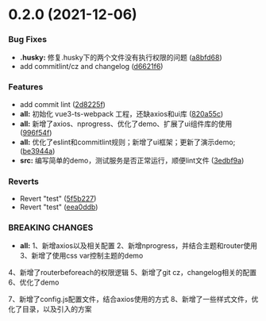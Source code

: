 # 0.2.0 (2021-12-06)


### Bug Fixes

* **.husky:** 修复.husky下的两个文件没有执行权限的问题 ([a8bfd68](https://code.bonc.com.cn/dc-team/templetes/vue3-ts-webpack/commits/a8bfd6839baebceae52930392ef1738c220f9f85))
* add commitlint/cz and changelog ([d6621f6](https://code.bonc.com.cn/dc-team/templetes/vue3-ts-webpack/commits/d6621f62ad50db01f52af7a5e4b207ce882dbde6))


### Features

* add commit lint ([2d8225f](https://code.bonc.com.cn/dc-team/templetes/vue3-ts-webpack/commits/2d8225f7fea626350e78beda90e9ed1b672260d6))
* **all:** 初始化 vue3-ts-webpack 工程，还缺axios和ui库 ([820a55c](https://code.bonc.com.cn/dc-team/templetes/vue3-ts-webpack/commits/820a55c8d9e6302d3fa805a4a1f64db415970136))
* **all:** 新增了axios、nprogress、优化了demo、扩展了ui组件库的使用 ([996f54f](https://code.bonc.com.cn/dc-team/templetes/vue3-ts-webpack/commits/996f54f5bca5baa05c14dbf592545988eab35fc2))
* **all:** 优化了eslint和commitlint规则；新增了ui框架；更新了演示demo; ([be3944a](https://code.bonc.com.cn/dc-team/templetes/vue3-ts-webpack/commits/be3944ae0d5df53257479f288e6b1cff8c93af90))
* **src:** 编写简单的demo，测试服务是否正常运行，顺便lint文件 ([3edbf9a](https://code.bonc.com.cn/dc-team/templetes/vue3-ts-webpack/commits/3edbf9ac5e02369112f05715a57ed58eae350b7d))


### Reverts

* Revert "test" ([5f5b227](https://code.bonc.com.cn/dc-team/templetes/vue3-ts-webpack/commits/5f5b227aff551f68985622adebb37b14b40b7074))
* Revert "test" ([eea0ddb](https://code.bonc.com.cn/dc-team/templetes/vue3-ts-webpack/commits/eea0ddbc282023b7c6f2a41024ad506dfba1ab33))


### BREAKING CHANGES

* **all:** 1、新增axios以及相关配置
 2、新增nprogress，并结合主题和router使用
 3、新增了使用css var控制主题的demo

4、新增了routerbeforeach的权限逻辑
 5、新增了git cz，changelog相关的配置
 6、优化了demo

7、新增了config.js配置文件，结合axios使用的方式
 8、新增了一些样式文件，优化了目录，以及引入的方案



